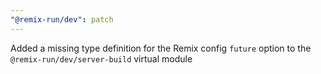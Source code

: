 ```yaml
---
"@remix-run/dev": patch
---
```


Added a missing type definition for the Remix config `future` option to the `@remix-run/dev/server-build` virtual module
